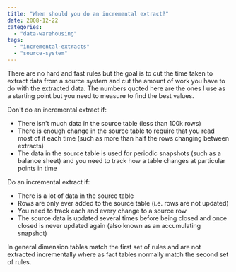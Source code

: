 ```yaml
---
title: "When should you do an incremental extract?"
date: 2008-12-22
categories: 
  - "data-warehousing"
tags: 
  - "incremental-extracts"
  - "source-system"
---
```


There are no hard and fast rules but the goal is to cut the time taken to extract data from a source system and cut the amount of work you have to do with the extracted data. The numbers quoted here are the ones I use as a starting point but you need to measure to find the best values.

Don't do an incremental extract if:

- There isn't much data in the source table (less than 100k rows)
- There is enough change in the source table to require that you read most of it each time (such as more than half the rows changing between extracts)
- The data in the source table is used for periodic snapshots (such as a balance sheet) and you need to track how a table changes at particular points in time

Do an incremental extract if:

- There is a lot of data in the source table
- Rows are only ever added to the source table (i.e. rows are not updated)
- You need to track each and every change to a source row
- The source data is updated several times before being closed and once closed is never updated again (also known as an accumulating snapshot)

In general dimension tables match the first set of rules and are not extracted incrementally where as fact tables normally match the second set of rules.
